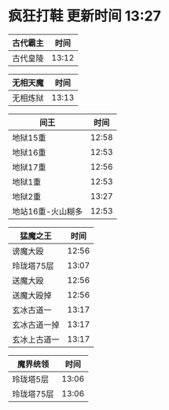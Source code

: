 # 疯狂打鞋 更新时间 13:27

| 古代霸主   | 时间    |
|--------|-------|
| 古代皇陵 | 13:12 |

| 无相天魔   | 时间    |
|--------|-------|
| 无相炼狱 | 13:13 |

| 间王   | 时间    |
|--------|-------|
| 地狱15重 | 12:58 |
| 地狱16重 | 12:53 |
| 地狱17重 | 12:56 |
| 地狱1重 | 12:53 |
| 地狱2重 | 13:27 |
| 地站16重-火山糊多 | 12:53 |

| 猛魔之王   | 时间    |
|--------|-------|
| 谤魔大殴 | 12:56 |
| 玲珑塔75层 | 13:07 |
| 送魔大殴 | 12:56 |
| 送魔大殴掉 | 12:56 |
| 玄冰古道一 | 13:17 |
| 玄冰古道一掉 | 13:17 |
| 玄冰上古道一 | 13:17 |

| 魔界统领   | 时间    |
|--------|-------|
| 玲珑塔5层 | 13:06 |
| 玲珑塔75层 | 13:06 |